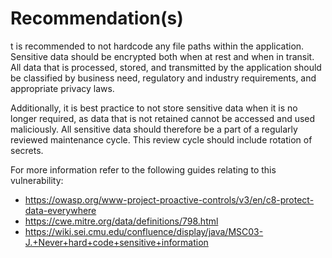 # Recommendation(s)

t is recommended to not hardcode any file paths within the application. Sensitive data should be encrypted both when at rest and when in transit. All data that is processed, stored, and transmitted by the application should be classified by business need, regulatory and industry requirements, and appropriate privacy laws.

Additionally, it is best practice to not store sensitive data when it is no longer required, as data that is not retained cannot be accessed and used maliciously. All sensitive data should therefore be a part of a regularly reviewed maintenance cycle. This review cycle should include rotation of secrets.

For more information refer to the following guides relating to this vulnerability:

- <https://owasp.org/www-project-proactive-controls/v3/en/c8-protect-data-everywhere>
- <https://cwe.mitre.org/data/definitions/798.html>
- <https://wiki.sei.cmu.edu/confluence/display/java/MSC03-J.+Never+hard+code+sensitive+information>
